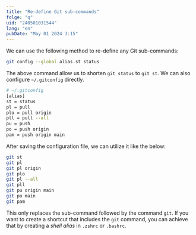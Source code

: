 ```yaml
---
title: "Re-define Git sub-commands"
folge: "q"
uid: "240501031544"
lang: "en"
pubDate: "May 01 2024 3:15"
---
```


We can use the following method to re-define any Git sub-commands:
```sh
git config --global alias.st status
```

The above command allow us to shorten `git status` to `git st`.
We can also configure `~/.gitconfig` directly.
```sh
# ~/.gitconfig
[alias]
st = status
pl = pull
plo = pull origin
pll = pull --all
pu = push
po = push origin
pam = push origin main
```

After saving the configuration file, we can utilize it like the below:
```sh
git st
git pl
git pl origin
git plo
git pl --all
git pll
git pu origin main
git po main
git pam
```

This only replaces the sub-command followed by the command `git`. If you want to create a shortcut that includes the `git` command, you can achieve that by creating a *shell alias* in `.zshrc` or `.bashrc`.